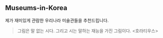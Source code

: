 ﻿## __Museums-in-Korea__
제가 재미있게 관람한 우리나라 미술관들을 추천드립니다.

> 그림은 말 없는 시다. 그리고 시는 말하는 재능을 가진 그림이다.
> <호라티우스>